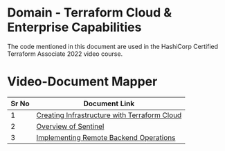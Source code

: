 # Domain  - Terraform Cloud & Enterprise Capabilities

The code mentioned in this document are used in the HashiCorp Certified Terraform Associate 2022 video course.


# Video-Document Mapper

| Sr No | Document Link |
| ------ | ------ |
| 1 | [Creating Infrastructure with Terraform Cloud][PlDa] |
| 2 | [Overview of Sentinel][PlDb] |
| 3 | [Implementing Remote Backend Operations][PlDc] |




   [PlDa]: <https://github.com/zealvora/terraform-beginner-to-advanced-resource/blob/master/Section%207%20-%20Terraform%20Cloud%20%26%20Enterprise%20Capabilities/terraform-cloud.md>
   [PlDb]: <https://github.com/zealvora/terraform-beginner-to-advanced-resource/blob/master/Section%207%20-%20Terraform%20Cloud%20%26%20Enterprise%20Capabilities/sentinel.md>
   [PlDc]: <https://github.com/zealvora/terraform-beginner-to-advanced-resource/blob/master/Section%207%20-%20Terraform%20Cloud%20%26%20Enterprise%20Capabilities/remote-backend.md>
